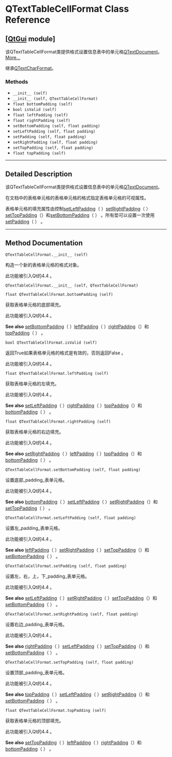 # QTextTableCellFormat Class Reference

## [[QtGui](index.htm) module]

该QTextTableCellFormat类提供格式设置信息表中的单元格[QTextDocument](qtextdocument.html)。[More...](#details)

继承[QTextCharFormat](qtextcharformat.html)。

### Methods

*   `__init__ (self)`
*   `__init__ (self, QTextTableCellFormat)`
*   `float bottomPadding (self)`
*   `bool isValid (self)`
*   `float leftPadding (self)`
*   `float rightPadding (self)`
*   `setBottomPadding (self, float padding)`
*   `setLeftPadding (self, float padding)`
*   `setPadding (self, float padding)`
*   `setRightPadding (self, float padding)`
*   `setTopPadding (self, float padding)`
*   `float topPadding (self)`

* * *

## Detailed Description

该QTextTableCellFormat类提供格式设置信息表中的单元格[QTextDocument](qtextdocument.html)。

在文档中的表格单元格的表格单元格的格式指定表格单元格的可视属性。

表格单元格的填充属性由控制[setLeftPadding](qtexttablecellformat.html#setLeftPadding)（ ）[setRightPadding](qtexttablecellformat.html#setRightPadding)（ ）[setTopPadding](qtexttablecellformat.html#setTopPadding)（）和[setBottomPadding](qtexttablecellformat.html#setBottomPadding)（ ） 。所有垫可以设置一次使用[setPadding](qtexttablecellformat.html#setPadding)（ ） 。

* * *

## Method Documentation

```
QTextTableCellFormat.__init__ (self)
```

构造一个新的表格单元格的格式对象。

此功能被引入Qt的4.4 。

```
QTextTableCellFormat.__init__ (self, QTextTableCellFormat)
```

```
float QTextTableCellFormat.bottomPadding (self)
```

获取表格单元格的底部填充。

此功能被引入Qt的4.4 。

**See also** [setBottomPadding](qtexttablecellformat.html#setBottomPadding)（ ）[leftPadding](qtexttablecellformat.html#leftPadding)（ ）[rightPadding](qtexttablecellformat.html#rightPadding)（）和[topPadding](qtexttablecellformat.html#topPadding)（ ） 。

```
bool QTextTableCellFormat.isValid (self)
```

返回True如果表格单元格的格式是有效的，否则返回False 。

此功能被引入Qt的4.4 。

```
float QTextTableCellFormat.leftPadding (self)
```

获取表格单元格的左填充。

此功能被引入Qt的4.4 。

**See also** [setLeftPadding](qtexttablecellformat.html#setLeftPadding)（ ）[rightPadding](qtexttablecellformat.html#rightPadding)（ ）[topPadding](qtexttablecellformat.html#topPadding)（）和[bottomPadding](qtexttablecellformat.html#bottomPadding)（ ） 。

```
float QTextTableCellFormat.rightPadding (self)
```

获取表格单元格的右边填充。

此功能被引入Qt的4.4 。

**See also** [setRightPadding](qtexttablecellformat.html#setRightPadding)（ ）[leftPadding](qtexttablecellformat.html#leftPadding)（ ）[topPadding](qtexttablecellformat.html#topPadding)（）和[bottomPadding](qtexttablecellformat.html#bottomPadding)（ ） 。

```
QTextTableCellFormat.setBottomPadding (self, float padding)
```

设置底部_padding_表单元格。

此功能被引入Qt的4.4 。

**See also** [bottomPadding](qtexttablecellformat.html#bottomPadding)（ ）[setLeftPadding](qtexttablecellformat.html#setLeftPadding)（ ）[setRightPadding](qtexttablecellformat.html#setRightPadding)（）和[setTopPadding](qtexttablecellformat.html#setTopPadding)（ ） 。

```
QTextTableCellFormat.setLeftPadding (self, float padding)
```

设置左_padding_表单元格。

此功能被引入Qt的4.4 。

**See also** [leftPadding](qtexttablecellformat.html#leftPadding)（ ）[setRightPadding](qtexttablecellformat.html#setRightPadding)（ ）[setTopPadding](qtexttablecellformat.html#setTopPadding)（）和[setBottomPadding](qtexttablecellformat.html#setBottomPadding)（ ） 。

```
QTextTableCellFormat.setPadding (self, float padding)
```

设置左，右，上，下_padding_表单元格。

此功能被引入Qt的4.4 。

**See also** [setLeftPadding](qtexttablecellformat.html#setLeftPadding)（ ）[setRightPadding](qtexttablecellformat.html#setRightPadding)（ ）[setTopPadding](qtexttablecellformat.html#setTopPadding)（）和[setBottomPadding](qtexttablecellformat.html#setBottomPadding)（ ） 。

```
QTextTableCellFormat.setRightPadding (self, float padding)
```

设置右边_padding_表单元格。

此功能被引入Qt的4.4 。

**See also** [rightPadding](qtexttablecellformat.html#rightPadding)（ ）[setLeftPadding](qtexttablecellformat.html#setLeftPadding)（ ）[setTopPadding](qtexttablecellformat.html#setTopPadding)（）和[setBottomPadding](qtexttablecellformat.html#setBottomPadding)（ ） 。

```
QTextTableCellFormat.setTopPadding (self, float padding)
```

设置顶部_padding_表单元格。

此功能被引入Qt的4.4 。

**See also** [topPadding](qtexttablecellformat.html#topPadding)（ ）[setLeftPadding](qtexttablecellformat.html#setLeftPadding)（ ）[setRightPadding](qtexttablecellformat.html#setRightPadding)（）和[setBottomPadding](qtexttablecellformat.html#setBottomPadding)（ ） 。

```
float QTextTableCellFormat.topPadding (self)
```

获取表格单元格的顶部填充。

此功能被引入Qt的4.4 。

**See also** [setTopPadding](qtexttablecellformat.html#setTopPadding)（ ）[leftPadding](qtexttablecellformat.html#leftPadding)（ ）[rightPadding](qtexttablecellformat.html#rightPadding)（）和[bottomPadding](qtexttablecellformat.html#bottomPadding)（ ） 。
